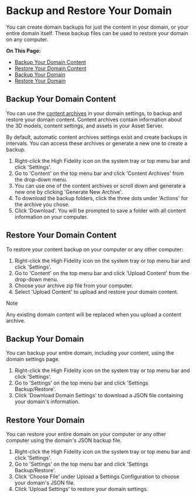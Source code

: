# Backup and Restore Your Domain

You can create domain backups for just the content in your domain, or your entire domain itself. These backup files can be used to restore your domain on any computer. 

**On This Page:**

+ [Backup Your Domain Content](#backup-your-domain-content)
+ [Restore Your Domain Content](#restore-your-domain-content)
+ [Backup Your Domain](#backup-your-domain)
+ [Restore Your Domain](#restore-your-domain)


## Backup Your Domain Content

You can use the [content archives](your-domain/configure-settings.html#content-archives) in your domain settings, to backup and restore your domain content. Content archives contain information about the 3D models, content settings, and assets in your Asset Server. 

By default, automatic content archives settings exist and create backups in intervals. You can access these archives or generate a new one to create a backup. 

1. Right-click the High Fidelity icon on the system tray or top menu bar and click 'Settings'.
2. Go to 'Content' on the top menu bar and click 'Content Archives' from the drop-down menu. 
3. You can use one of the content archives or scroll down and generate a new one by clicking 'Generate New Archive'.
4. To download the backup folders, click the three dots under 'Actions' for the archive you chose. 
5. Click 'Download'. You will be prompted to save a folder with all content information on your computer. 


## Restore Your Domain Content

To restore your content backup on your computer or any other computer:

1. Right-click the High Fidelity icon on the system tray or top menu bar and click 'Settings'.
2. Go to 'Content' on the top menu bar and click 'Upload Content' from the drop-down menu. 
3. Choose your archive zip file from your computer. 
4. Select 'Upload Content' to upload and restore your domain content. 

<div class="admonition note">
    <p class="admonition-title">Note</p>
    <p>Any existing domain content will be replaced when you upload a content archive. </p>
</div>


## Backup Your Domain

You can backup your entire domain, including your content, using the domain settings page. 

1. Right-click the High Fidelity icon on the system tray or top menu bar and click 'Settings'.
2. Go to 'Settings' on the top menu bar and click 'Settings Backup/Restore'.
3. Click 'Download Domain Settings' to download a JSON file containing your domain's information. 


## Restore Your Domain

You can restore your entire domain on your computer or any other computer using the domain's JSON backup file. 

1. Right-click the High Fidelity icon on the system tray or top menu bar and click 'Settings'.
2. Go to 'Settings' on the top menu bar and click 'Settings Backup/Restore'.
3. Click 'Choose File' under Upload a Settings Configuration to choose your domain's JSON file. 
4. Click 'Upload Settings' to restore your domain settings. 


